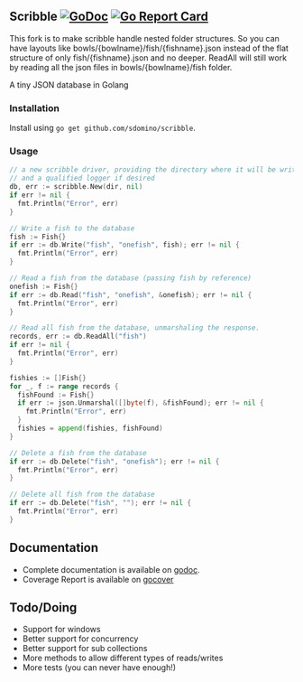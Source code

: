Scribble [![GoDoc](https://godoc.org/github.com/boltdb/bolt?status.svg)](http://godoc.org/github.com/saberder/nestedScribble) [![Go Report Card](https://goreportcard.com/badge/github.com/saberder/nestedScribble)](https://goreportcard.com/report/github.com/saberder/nestedScribble)
--------
This fork is to make scribble handle nested folder structures.
So you can have layouts like bowls/{bowlname}/fish/{fishname}.json instead of the flat structure of only fish/{fishname}.json and no deeper.
ReadAll will still work by reading all the json files in bowls/{bowlname}/fish folder.

A tiny JSON database in Golang

### Installation

Install using `go get github.com/sdomino/scribble`.

### Usage

```go
// a new scribble driver, providing the directory where it will be writing to,
// and a qualified logger if desired
db, err := scribble.New(dir, nil)
if err != nil {
  fmt.Println("Error", err)
}

// Write a fish to the database
fish := Fish{}
if err := db.Write("fish", "onefish", fish); err != nil {
  fmt.Println("Error", err)
}

// Read a fish from the database (passing fish by reference)
onefish := Fish{}
if err := db.Read("fish", "onefish", &onefish); err != nil {
  fmt.Println("Error", err)
}

// Read all fish from the database, unmarshaling the response.
records, err := db.ReadAll("fish")
if err != nil {
  fmt.Println("Error", err)
}

fishies := []Fish{}
for _, f := range records {
  fishFound := Fish{}
  if err := json.Unmarshal([]byte(f), &fishFound); err != nil {
    fmt.Println("Error", err)
  }
  fishies = append(fishies, fishFound)
}

// Delete a fish from the database
if err := db.Delete("fish", "onefish"); err != nil {
  fmt.Println("Error", err)
}

// Delete all fish from the database
if err := db.Delete("fish", ""); err != nil {
  fmt.Println("Error", err)
}
```

## Documentation
- Complete documentation is available on [godoc](http://godoc.org/github.com/sdomino/scribble).
- Coverage Report is available on [gocover](https://gocover.io/github.com/sdomino/scribble)

## Todo/Doing
- Support for windows
- Better support for concurrency
- Better support for sub collections
- More methods to allow different types of reads/writes
- More tests (you can never have enough!)
